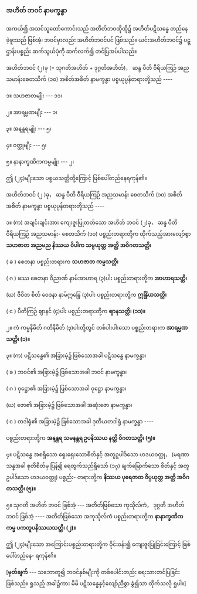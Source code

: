### အဟိတ် ဘဝင် နာမက္ခန္ဓာ

အကယ်၍ အသင်သူတော်ကောင်းသည် အတိတ်ဘ၀ထိုထို၌ အဟိတ်ပဋိသန္ဓေ တည်နေခဲ့ဖူးသည် ဖြစ်အံ့၊
ဘဝင်မှာလည်း အဟိတ်ဘဝင်ပင် ဖြစ်သည်။ ယင်းအဟိတ်ဘဝင်၌ ပဋ္ဌာန်းပစ္စည်း ဆက်သွယ်ပုံကို ဆက်လက်၍
တင်ပြအပ်ပါသည်။

အဟိတ်ဘဝင် (၂)ခု (= သုဂတိအဟိတ် + ဒုဂ္ဂတိအဟိတ်)， ဆန္ဒ ပီတိ ဝီရိယကြဉ် အညသမာန်းစေတသိက်
(၁၀) အစိတ်အစိတ် နာမက္ခန္ဓာ ပစ္စယုပ္ပန်တရားတို့သည် ----

၁။ သဟဇာတမျိုး --- ၁၁၊

၂။ အာရမ္မဏမျိုး --- ၁၊

၃။ အနန္တရမျိုး --- ၅၊

၄။ ဝတ္ထုမျိုး --- ၅၊

၅။ နာနာက္ခဏိကကမ္မမျိုး --- ၂၊

ဤ (၂၄)မျိုးသော ပစ္စယသတ္တိတို့ကြောင့် ဖြစ်ပေါ်တည်နေရကုန်၏။

အဟိတ်ဘဝင် (၂ )ခု， ဆန္ဒ ပီတိ ဝီရိယကြဉ် အညသမာန်း စေတသိက် (၁၀) အစိတ်အစိတ် နာမက္ခန္ဓာ
ပစ္စယုပ္ပန်တရားတို့သည် ----

၁။ (က) အချင်းချင်းအား ကျေးဇူးပြုတတ်သော အဟိတ် ဘဝင် (၂)ခု， ဆန္ဒ ပီတိ ဝီရိယကြဉ် အညသမာန်း-
စေတသိက် (၁၀) ပစ္စည်းတရားတို့က ထိုက်သည့်အားလျော်စွာ **သဟဇာတ အညမည နိဿယ**
**ဝိပါက သမ္ပယုတ္တ အတ္ထိ အဝိဂတသတ္တိ၊**

( ခ ) စေတနာ ပစ္စည်းတရားက **သဟဇာတ ကမ္မသတ္တိ၊**

( ဂ ) ဖဿ စေတနာ ဝိညာဏ် နာမ်အာဟာရ (၃)ပါး ပစ္စည်းတရားတို့က **အာဟာရသတ္တိ၊**

(ဃ) ဇီဝိတ စိတ် ဝေဒနာ နာမ်ဣန္ဒြေ (၃)ပါး ပစ္စည်းတရားတို့က **ဣန္ဒြိယသတ္တိ၊**

( င ) ပီတိကြဉ် ဈာနင် (၄)ပါး ပစ္စည်းတရားတို့က **ဈာနသတ္တိ၊ (၁၁)။**

၂။ ကံ ကမ္မနိမိတ် ဂတိနိမိတ် (၃)ပါးတို့တွင် တစ်ပါးပါးသော ပစ္စည်းတရားက **အာရမ္မဏသတ္တိ၊ (၁)။**

၃။ (က) ပဋိသန္ဓေ၏ အခြားမဲ့၌ ဖြစ်သောအခါ ပဋိသန္ဓေ နာမက္ခန္ဓာ၊

( ခ ) ဘဝင်၏ အခြားမဲ့၌ ဖြစ်သောအခါ ဘဝင် နာမက္ခန္ဓာ၊

( ဂ ) ဝုဋ္ဌော၏ အခြားမဲ့၌ ဖြစ်သောအခါ ဝုဋ္ဌော နာမက္ခန္ဓာ၊

(ဃ) ဇော၏ အခြားမဲ့၌ ဖြစ်သောအခါ အဆုံးဇော နာမက္ခန္ဓာ၊

( င ) တဒါရုံ၏ အခြားမဲ့၌ ဖြစ်သောအခါ ဒုတိယတဒါရုံ နာမက္ခန္ဓာ ----

ပစ္စည်းတရားတို့က **အနန္တရ သမနန္တရ ဥပနိဿယ နတ္ထိ ဝိဂတသတ္တိ၊ (၅)။**

၄။ ပဋိသန္ဓေ အစရှိသော ရှေးရှေးသောစိတ်နှင့် အတူဥပါဒ်သော ဟဒယဝတ္ထု， (မရဏာသန္နအခါ စုတိစိတ်မှ
ပြန်၍ ရေတွက်သည်ရှိသော် (၁၇) ချက်မြောက်သော စိတ်နှင့် အတူဥပါဒ်သော ဟဒယဝတ္ထု) ပစ္စည်း-
တရားတို့က **နိဿယ ပုရေဇာတ ဝိပ္ပယုတ္တ အတ္ထိ အဝိဂတသတ္တိ၊ (၅)။**

၅။ သုဂတိ အဟိတ် ဘဝင် ဖြစ်အံ့ --- အတိတ်ဖြစ်သော ကုသိုလ်ကံ， ဒုဂ္ဂတိ အဟိတ် ဘဝင် ဖြစ်အံ့ ----
အတိတ်ဖြစ်သော အကုသိုလ်ကံ ပစ္စည်းတရားတို့က **နာနာက္ခဏိကကမ္မ ပကတူပနိဿယသတ္တိ၊ (၂)။**

ဤ (၂၄)မျိုးသော အကြောင်းပစ္စည်းတရားတို့က ဝိုင်းဝန်း၍ ကျေးဇူးပြုခြင်းကြောင့် ဖြစ်ပေါ်တည်နေ-
ရကုန်၏။

[**မှတ်ချက်** --- သဘောတူ၍ ဘဝင်နှစ်မျိုးကို တစ်ပေါင်းတည်း ရေးသားတင်ပြခြင်းဖြစ်သည်။ ရှုသည့်
အခါ၌ကား မိမိ ပဋိသန္ဓေနှင့်လျော်ညီစွာ ခွဲ၍သာ ထိုက်သလို ရှုပါ။]